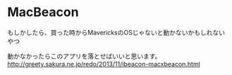 MacBeacon
=========

もしかしたら、買った時からMavericksのOSじゃないと動かないかもしれないやつ

動かなかったらこのアプリを落とせばいいと思います。
http://greety.sakura.ne.jp/redo/2013/11/ibeacon-macxbeacon.html
